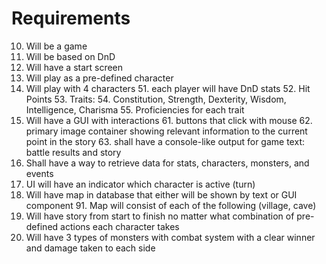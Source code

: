 # Requirements

10. Will be a game
20. Will be based on DnD
30. Will have a start screen
40. Will play as a pre-defined character
50. Will play with 4 characters
    51. each player will have DnD stats
    52. Hit Points
    53. Traits:
        54. Constitution, Strength, Dexterity, Wisdom, Intelligence, Charisma
    55. Proficiencies for each trait 
60. Will have a GUI with interactions
    61. buttons that click with mouse
    62. primary image container showing relevant information to the current point in the story
    63. shall have a console-like output for game text: battle results and story
70. Shall have a way to retrieve data for stats, characters, monsters, and events 
80. UI will have an indicator which character is active (turn)
90. Will have map in database that either will be shown by text or GUI component 
    91. Map will consist of each of the following (village, cave)
100. Will have story from start to finish no matter what combination of pre-defined actions each character takes
110. Will have 3 types of monsters with combat system with a clear winner and damage taken to each side